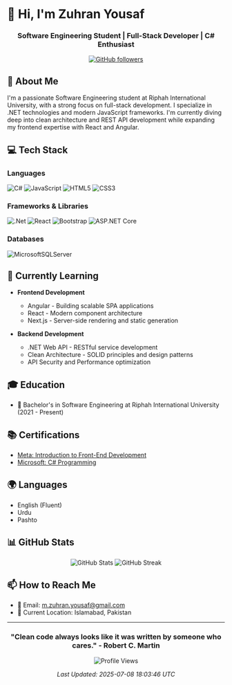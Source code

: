 # 👋 Hi, I'm Zuhran Yousaf

<div align="center">
  
### Software Engineering Student | Full-Stack Developer | C# Enthusiast

[![GitHub followers](https://img.shields.io/github/followers/Zuhran110?label=Follow&style=social)](https://github.com/Zuhran110)

</div>

## 🚀 About Me

I'm a passionate Software Engineering student at Riphah International University, with a strong focus on full-stack development. I specialize in .NET technologies and modern JavaScript frameworks. I'm currently diving deep into clean architecture and REST API development while expanding my frontend expertise with React and Angular.

## 💻 Tech Stack

### Languages
![C#](https://img.shields.io/badge/C%23-%23239120.svg?style=for-the-badge&logo=c-sharp&logoColor=white)
![JavaScript](https://img.shields.io/badge/JavaScript-%23323330.svg?style=for-the-badge&logo=javascript&logoColor=%23F7DF1E)
![HTML5](https://img.shields.io/badge/HTML5-%23E34F26.svg?style=for-the-badge&logo=html5&logoColor=white)
![CSS3](https://img.shields.io/badge/CSS3-%231572B6.svg?style=for-the-badge&logo=css3&logoColor=white)

### Frameworks & Libraries
![.Net](https://img.shields.io/badge/.NET-%235C2D91.svg?style=for-the-badge&logo=.net&logoColor=white)
![React](https://img.shields.io/badge/React-%2320232a.svg?style=for-the-badge&logo=react&logoColor=%2361DAFB)
![Bootstrap](https://img.shields.io/badge/Bootstrap-%23563D7C.svg?style=for-the-badge&logo=bootstrap&logoColor=white)
![ASP.NET Core](https://img.shields.io/badge/ASP.NET%20Core-%23512BD4.svg?style=for-the-badge&logo=.net&logoColor=white)

### Databases
![MicrosoftSQLServer](https://img.shields.io/badge/Microsoft%20SQL%20Server-CC2927?style=for-the-badge&logo=microsoft%20sql%20server&logoColor=white)

## 🌱 Currently Learning

- **Frontend Development**
  - Angular - Building scalable SPA applications
  - React - Modern component architecture
  - Next.js - Server-side rendering and static generation

- **Backend Development**
  - .NET Web API - RESTful service development
  - Clean Architecture - SOLID principles and design patterns
  - API Security and Performance optimization

## 🎓 Education

- 🏫 Bachelor's in Software Engineering at Riphah International University (2021 - Present)

## 📚 Certifications

- [Meta: Introduction to Front-End Development](https://coursera.org/share/e2ca74e7cc7ce936fe159076eb84f680)
- [Microsoft: C# Programming](https://learn.microsoft.com/api/achievements/share/en-us/35305MuhammadYousaf-0466/9NG8GA7U?sharingId=9FD6BA1813C4A66D)

## 🌍 Languages

- English (Fluent)
- Urdu
- Pashto

## 📊 GitHub Stats

<div align="center">
  <img src="https://github-readme-stats.vercel.app/api?username=Zuhran110&show_icons=true&theme=radical" alt="GitHub Stats" />
  <img src="https://github-readme-streak-stats.herokuapp.com/?user=Zuhran110&theme=radical" alt="GitHub Streak" />
</div>

## 📫 How to Reach Me

- 📧 Email: [m.zuhran.yousaf@gmail.com](mailto:m.zuhran.yousaf@gmail.com)
- 📍 Current Location: Islamabad, Pakistan

---

<div align="center">
  
### "Clean code always looks like it was written by someone who cares." - Robert C. Martin

![Profile Views](https://komarev.com/ghpvc/?username=Zuhran110&color=brightgreen)

_Last Updated: 2025-07-08 18:03:46 UTC_

</div>
